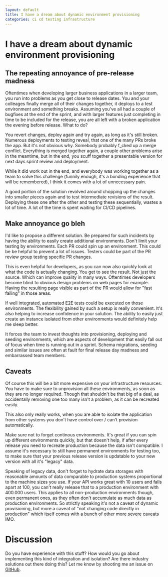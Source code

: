 ```yaml
---
layout: default
title: I have a dream about dynamic environment provisioning
categories: ci cd testing infrastructure
---
```

I have a dream about dynamic environment provisioning
========================================================

## The repeating annoyance of pre-release madness

Oftentimes when developing larger business applications in a larger team,
you run into problems as you get close to release dates.
You and your colleages finally merge all of their changes together,
it deploys to a test environment and something breaks.
Assuming you've all had a couple of bugfixes at the end of the sprint,
and with larger features just completing in time to be included for the release,
you are all left with a broken application the evening before release.
What to do?

You revert changes, deploy again and try again, as long as it's still broken.
Numerous deployments to testing reveal, that one of the many PRs broke the app.
But it's not obvious why. Somebody probably f_cked up a merge conflict.
Everything is merged together again, a couple other problems arise in the meantime,
but in the end, you scuff together a presentable version for next days sprint review and deployment.

While it did work out in the end, and everybody was working together
as a team to solve this challenge (funnily enough, it's a bonding experience that will be remembered),
I think it comes with a lot of unnecessary pain.

A good portion of the solution revolved around chopping up the changes into smaller pieces again
and to test intermediate revisions of the result.
Deploying these one after the other and testing these sequentially,
wastes a lot of time. A lot of the time is spent waiting for CI/CD pipelines.

## Make annoyance go bleh

I'd like to propose a different solution.
Be prepared for such incidents by having the ability to easily create additional environments.
Don't limit your testing by environments. Each PR could spin up an environment.
This could be be helpful to prevent a lot of issues.
Testers could be part of the PR review group testing specific PR changes.

This is even helpful for developers,
as you can now also quickly look at what the code is actually changing.
You get to see the result. Not just the source. Which can improve quality in many ways.
Oftentimes developers become blind to obvious design problems on web pages for example.
Having the resulting page visible as part of the PR would allow for "fast failing" in those areas.

If well integrated, automated E2E tests could be executed on those environments.
The flexibility gained by such a setup is really convenient.
It's also helping to increase confidence in your solution.
The ability to easily just create an instance isolated from
other environments would definitely help me sleep better.

It forces the team to invest thoughts into provisioning, deploying and seeding environments,
which are aspects of development that easily fall out of focus when time is running out in a sprint.
Schema migrations, seeding and similar issues are often at fault for final release day madness
and embarrassed team members.

## Caveats

Of course this will be a bit more expensive on your infrastructure resources.
You have to make sure to unprovision all these environments,
as soon as they are no longer required. Though that shouldn't be that big of a deal,
as accidentally removing one too many isn't a problem, as it can be recreated easily.

This also only really works, when you are able to
isolate the application from other systems you don't have control over / can't provision automatically.

Make sure not to forget continous environments.
It's great if you can spin up different environments quickly,
but that doesn't help, if after every release you need to
recreate production because the data isn't compatible.
I assume it's necessary to still have permanent environments for testing too,
to make sure that your previous release version is updatable to your new version
with all it's "legacy" data.

Speaking of legacy data, don't forget to hydrate data storages with reasonable amounts of data comparable
to production systems proportional to the machine sizes you use.
If your API works great with 10 users and falls apart at 100,
you can't really release that to a production environment with 400.000 users.
This applies to all non-production environments though, even permanent ones,
as they often don't accumulate as much data as production environments.
So strictly speaking it's not a caveat of dynamic provisioning, but more a caveat of
"not changing code directly in production" which itself comes with a bunch of other more severe caveats IMO.


# Discussion

Do you have experience with this stuff?
How would you go about implementing this kind of integration and isolation?
Are there industry solutions out there doing this?
Let me know by shooting me an issue on
[GitHub](https://github.com/InDieTasten/indietasten.github.io).
